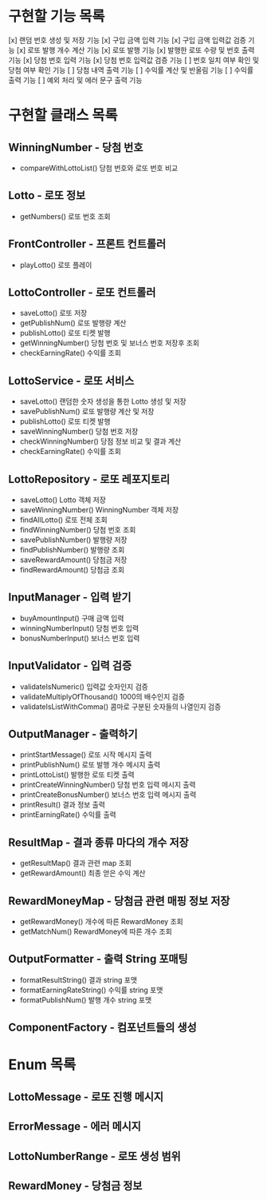 # 구현할 기능 목록
[x] 랜덤 번호 생성 및 저장 기능 
[x] 구입 금액 입력 기능 
[x] 구입 금액 입력값 검증 기능 
[x] 로또 발행 개수 계산 기능
[x] 로또 발행 기능 
[x] 발행한 로또 수량 및 번호 출력 기능 
[x] 당첨 번호 입력 기능 
[x] 당첨 번호 입력값 검증 기능 
[ ] 번호 일치 여부 확인 및 당첨 여부 확인 기능 
[ ] 당첨 내역 출력 기능 
[ ] 수익률 계산 및 반올림 기능 
[ ] 수익률 출력 기능 
[ ] 예외 처리 및 에러 문구 출력 기능

# 구현할 클래스 목록
## WinningNumber - 당첨 번호
- compareWithLottoList() 당첨 번호와 로또 번호 비교

## Lotto - 로또 정보
- getNumbers() 로또 번호 조회

## FrontController - 프론트 컨트롤러
- playLotto() 로또 플레이

## LottoController - 로또 컨트롤러
- saveLotto() 로또 저장
- getPublishNum() 로또 발행량 계산
- publishLotto() 로또 티켓 발행
- getWinningNumber() 당첨 번호 및 보너스 번호 저장후 조회
- checkEarningRate() 수익률 조회

## LottoService - 로또 서비스
- saveLotto() 랜덤한 숫자 생성을 통한 Lotto 생성 및 저장
- savePublishNum() 로또 발행량 계산 및 저장
- publishLotto() 로또 티켓 발행
- saveWinningNumber() 당첨 번호 저장
- checkWinningNumber() 당점 정보 비교 및 결과 계산
- checkEarningRate() 수익률 조회

## LottoRepository - 로또 레포지토리
- saveLotto() Lotto 객체 저장
- saveWinningNumber() WinningNumber 객체 저장
- findAllLotto() 로또 전체 조회
- findWinningNumber() 당첨 번호 조회
- savePublishNumber() 발행량 저장
- findPublishNumber() 발행량 조회
- saveRewardAmount() 당첨금 저장
- findRewardAmount() 당첨금 조회

## InputManager - 입력 받기
- buyAmountInput() 구매 금액 입력
- winningNumberInput() 당첨 번호 입력
- bonusNumberInput() 보너스 번호 입력

## InputValidator - 입력 검증
- validateIsNumeric() 입력값 숫자인지 검증
- validateMultiplyOfThousand() 1000의 배수인지 검증
- validateIsListWithComma() 콤마로 구분된 숫자들의 나열인지 검증

## OutputManager - 출력하기
- printStartMessage() 로또 시작 메시지 출력
- printPublishNum() 로또 발행 개수 메시지 출력
- printLottoList() 발행한 로또 티켓 출력
- printCreateWinningNumber() 당첨 번호 입력 메시지 출력
- printCreateBonusNumber() 보너스 번호 입력 메시지 출력
- printResult() 결과 정보 출력
- printEarningRate() 수익률 출력

## ResultMap - 결과 종류 마다의 개수 저장
- getResultMap() 결과 관련 map 조회
- getRewardAmount() 최종 얻은 수익 계산

## RewardMoneyMap - 당첨금 관련 매핑 정보 저장
- getRewardMoney() 개수에 따른 RewardMoney 조회
- getMatchNum() RewardMoney에 따른 개수 조회

## OutputFormatter - 출력 String 포매팅
- formatResultString() 결과 string 포맷
- formatEarningRateString() 수익률 string 포맷
- formatPublishNum() 발행 개수 string 포맷

## ComponentFactory - 컴포넌트들의 생성

# Enum 목록
## LottoMessage - 로또 진행 메시지

## ErrorMessage - 에러 메시지

## LottoNumberRange - 로또 생성 범위

## RewardMoney - 당첨금 정보
